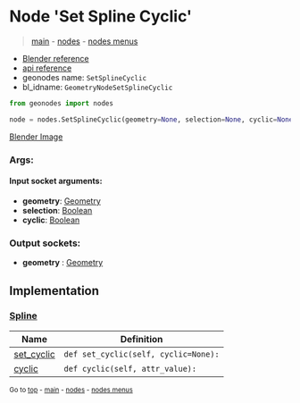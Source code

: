 # Node 'Set Spline Cyclic'

> [main](../structure.md) - [nodes](nodes.md) - [nodes menus](nodes_menus.md)

- [Blender reference](https://docs.blender.org/manual/en/latest/modeling/geometry_nodes/curve/set_spline_cyclic.html)
- [api reference](https://docs.blender.org/api/current/bpy.types.GeometryNodeSetSplineCyclic.html)
- geonodes name: `SetSplineCyclic`
- bl_idname: `GeometryNodeSetSplineCyclic`

```python
from geonodes import nodes

node = nodes.SetSplineCyclic(geometry=None, selection=None, cyclic=None)
```

[Blender Image](self.node_image_ref)

### Args:

#### Input socket arguments:

- **geometry**: [Geometry](Geometry.md)
- **selection**: [Boolean](Boolean.md)
- **cyclic**: [Boolean](Boolean.md)

### Output sockets:

- **geometry** : [Geometry](Geometry.md)

## Implementation

### [Spline](Spline.md)

| Name | Definition |
|------|------------|
 | [set_cyclic](Spline.md#set_cyclic) | `def set_cyclic(self, cyclic=None):` |
 | [cyclic](Spline.md#cyclic) | `def cyclic(self, attr_value):` |

<sub>Go to [top](#node-Set-Spline-Cyclic) - [main](../structure.md) - [nodes](nodes.md) - [nodes menus](nodes_menus.md)</sub>

